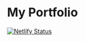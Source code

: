 # My Portfolio

[![Netlify Status](https://api.netlify.com/api/v1/badges/cdbb00ac-d165-4fe2-85b9-843e9495477b/deploy-status)](https://app.netlify.com/sites/zealous-austin-32e590/deploys)